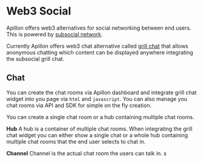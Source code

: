# Web3 Social

Apillon offers web3 alternatives for social networking between end users. This is powered by [subsocial network](https://subsocial.network/).

Currently Apillon offers web3 chat alternative called [grill chat](https://grillapp.net/c/hot-chats) that allows anonymous chatting which content can be displayed anywhere integrating the subsocial grill chat.

## Chat

You can create the chat rooms via Apillon dashboard and integrate grill chat widget into you page via `html` and `javascript`. You can also manage you chat rooms via API and SDK for simple on the fly creation.

You can create a single chat room or a hub containing multiple chat rooms.

**Hub** A hub is a container of multiple chat rooms. When integrating the grill chat widget you can either show a single chat or a whole hub containing multiple chat rooms that the end user selects to chat in.

**Channel** Channel is the actual chat room the users can talk in. s
